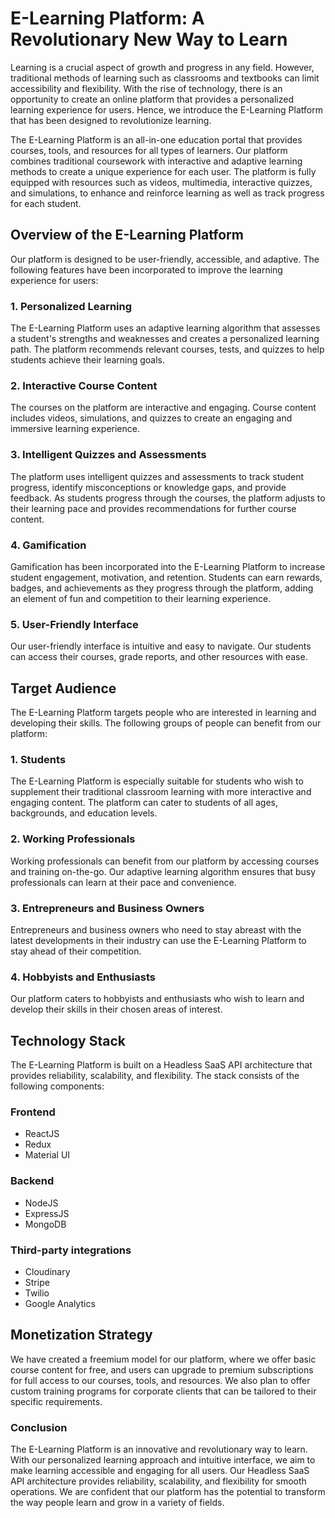 # E-Learning Platform: A Revolutionary New Way to Learn

Learning is a crucial aspect of growth and progress in any field. However, traditional methods of learning such as classrooms and textbooks can limit accessibility and flexibility. With the rise of technology, there is an opportunity to create an online platform that provides a personalized learning experience for users. Hence, we introduce the E-Learning Platform that has been designed to revolutionize learning.

The E-Learning Platform is an all-in-one education portal that provides courses, tools, and resources for all types of learners. Our platform combines traditional coursework with interactive and adaptive learning methods to create a unique experience for each user. The platform is fully equipped with resources such as videos, multimedia, interactive quizzes, and simulations, to enhance and reinforce learning as well as track progress for each student.

## Overview of the E-Learning Platform

Our platform is designed to be user-friendly, accessible, and adaptive. The following features have been incorporated to improve the learning experience for users:

### 1. Personalized Learning

The E-Learning Platform uses an adaptive learning algorithm that assesses a student's strengths and weaknesses and creates a personalized learning path. The platform recommends relevant courses, tests, and quizzes to help students achieve their learning goals.

### 2. Interactive Course Content

The courses on the platform are interactive and engaging. Course content includes videos, simulations, and quizzes to create an engaging and immersive learning experience.

### 3. Intelligent Quizzes and Assessments

The platform uses intelligent quizzes and assessments to track student progress, identify misconceptions or knowledge gaps, and provide feedback. As students progress through the courses, the platform adjusts to their learning pace and provides recommendations for further course content.

### 4. Gamification

Gamification has been incorporated into the E-Learning Platform to increase student engagement, motivation, and retention. Students can earn rewards, badges, and achievements as they progress through the platform, adding an element of fun and competition to their learning experience.

### 5. User-Friendly Interface

Our user-friendly interface is intuitive and easy to navigate. Our students can access their courses, grade reports, and other resources with ease.

## Target Audience

The E-Learning Platform targets people who are interested in learning and developing their skills. The following groups of people can benefit from our platform:

### 1. Students

The E-Learning Platform is especially suitable for students who wish to supplement their traditional classroom learning with more interactive and engaging content. The platform can cater to students of all ages, backgrounds, and education levels.

### 2. Working Professionals

Working professionals can benefit from our platform by accessing courses and training on-the-go. Our adaptive learning algorithm ensures that busy professionals can learn at their pace and convenience.

### 3. Entrepreneurs and Business Owners

Entrepreneurs and business owners who need to stay abreast with the latest developments in their industry can use the E-Learning Platform to stay ahead of their competition.

### 4. Hobbyists and Enthusiasts

Our platform caters to hobbyists and enthusiasts who wish to learn and develop their skills in their chosen areas of interest.

## Technology Stack

The E-Learning Platform is built on a Headless SaaS API architecture that provides reliability, scalability, and flexibility. The stack consists of the following components:

### Frontend
- ReactJS
- Redux
- Material UI

### Backend
- NodeJS
- ExpressJS
- MongoDB

### Third-party integrations
- Cloudinary
- Stripe
- Twilio
- Google Analytics

## Monetization Strategy

We have created a freemium model for our platform, where we offer basic course content for free, and users can upgrade to premium subscriptions for full access to our courses, tools, and resources. We also plan to offer custom training programs for corporate clients that can be tailored to their specific requirements.

### Conclusion

The E-Learning Platform is an innovative and revolutionary way to learn. With our personalized learning approach and intuitive interface, we aim to make learning accessible and engaging for all users. Our Headless SaaS API architecture provides reliability, scalability, and flexibility for smooth operations. We are confident that our platform has the potential to transform the way people learn and grow in a variety of fields.